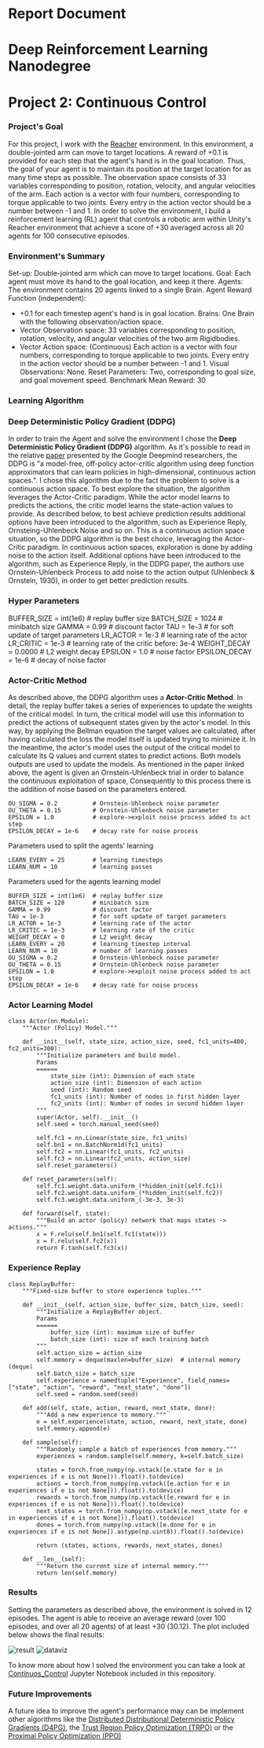 # Report Document
# Deep Reinforcement Learning Nanodegree
# Project 2: Continuous Control

### Project's Goal

For this project, I work with the [Reacher](https://github.com/Unity-Technologies/ml-agents/blob/master/docs/Learning-Environment-Examples.md#reacher) environment. In this environment, a double-jointed arm can move to target locations. A reward of +0.1 is provided for each step that the agent's hand is in the goal location. Thus, the goal of your agent is to maintain its position at the target location for as many time steps as possible. The observation space consists of 33 variables corresponding to position, rotation, velocity, and angular velocities of the arm. Each action is a vector with four numbers, corresponding to torque applicable to two joints. Every entry in the action vector should be a number between -1 and 1. In order to solve the environment, I build a reinforcement learning (RL) agent that controls a robotic arm within Unity's Reacher environment that achieve a score of +30 averaged across all 20 agents for 100 consecutive episodes.


### Environment's Summary

Set-up: Double-jointed arm which can move to target locations.
Goal: Each agent must move its hand to the goal location, and keep it there.
Agents: The environment contains 20 agents linked to a single Brain.
Agent Reward Function (independent):
* +0.1 for each timestep agent's hand is in goal location.
Brains: One Brain with the following observation/action space.
* Vector Observation space: 33 variables corresponding to position, rotation, velocity, and angular velocities of the two arm Rigidbodies.
* Vector Action space: (Continuous) Each action is a vector with four numbers, corresponding to torque applicable to two joints. Every entry in the action vector should be a number between -1 and 1.
Visual Observations: None.
Reset Parameters: Two, corresponding to goal size, and goal movement speed.
Benchmark Mean Reward: 30

### Learning Algorithm
### Deep Deterministic Policy Gradient (DDPG)

In order to train the Agent and solve the environment I chose the **Deep Deterministic Policy Gradient (DDPG)** algorithm. As it's possible to read in the relative [paper](https://arxiv.org/pdf/1509.02971.pdf) presented by the Google Deepmind researchers, the DDPG is "a model-free, off-policy actor-critic algorithm using deep function approximators that can learn policies in high-dimensional, continuous action spaces.". I chose this algorithm due to the fact the problem to solve is a continuous action space. To best explore the situation, the algorithm leverages the Actor-Critic paradigm. While the actor model learns to predicts the actions, the critic model learns the state-action values to provide. As described below, to best achieve prediction results additional options have been introduced to the algorithm, such as Experience Reply, Ornsteing-Uhlenbeck Noise and so on. This is a continuous action space situation, so the DDPG algorithm is the best choice, leveraging the Actor-Critic paradigm. In continuous action spaces, exploration is done by adding noise to the action itself. Additional options have been introduced to the algorithm, such as Experience Reply, in the DDPG paper, the authors use Ornstein-Uhlenbeck Process to add noise to the action output (Uhlenbeck & Ornstein, 1930), in order to get better prediction results.

### Hyper Parameters
BUFFER_SIZE = int(1e6) # replay buffer size
BATCH_SIZE = 1024 # minibatch size
GAMMA = 0.99 # discount factor
TAU = 1e-3 # for soft update of target parameters
LR_ACTOR = 1e-3 # learning rate of the actor
LR_CRITIC = 1e-3 # learning rate of the critic before: 3e-4
WEIGHT_DECAY = 0.0000 # L2 weight decay
EPSILON = 1.0 # noise factor
EPSILON_DECAY = 1e-6 # decay of noise factor

### Actor-Critic Method

As described above, the DDPG algorithm uses a **Actor-Critic Method**. In detail, the replay buffer takes a series of experiences to update the weights of the critical model. In turn, the critical model will use this information to predict the actions of subsequent states given by the actor's model. In this way, by applying the Bellman equation the target values ​​are calculated, after having calculated the loss the model itself is updated trying to minimize it. In the meantime, the actor's model uses the output of the critical model to calculate its Q values ​​and current states to predict actions. Both models outputs are used to update the models. As mentioned in the paper linked above, the agent is given an Ornstein-Uhlenbeck trial in order to balance the continuous exploitation of space, Consequently to this process there is the addition of noise based on the parameters entered.


```
OU_SIGMA = 0.2          # Ornstein-Uhlenbeck noise parameter
OU_THETA = 0.15         # Ornstein-Uhlenbeck noise parameter
EPSILON = 1.0           # explore->exploit noise process added to act step
EPSILON_DECAY = 1e-6    # decay rate for noise process
```


Parameters used to split the agents' learning

```
LEARN_EVERY = 25        # learning timesteps
LEARN_NUM = 10          # learning passes
```

Parameters used for the agents learning model

```
BUFFER_SIZE = int(1e6)  # replay buffer size
BATCH_SIZE = 128        # minibatch size
GAMMA = 0.99            # discount factor
TAU = 1e-3              # for soft update of target parameters
LR_ACTOR = 1e-3         # learning rate of the actor
LR_CRITIC = 1e-3        # learning rate of the critic
WEIGHT_DECAY = 0        # L2 weight decay
LEARN_EVERY = 20        # learning timestep interval
LEARN_NUM = 10          # number of learning passes
OU_SIGMA = 0.2          # Ornstein-Uhlenbeck noise parameter
OU_THETA = 0.15         # Ornstein-Uhlenbeck noise parameter
EPSILON = 1.0           # explore->exploit noise process added to act step
EPSILON_DECAY = 1e-6    # decay rate for noise process
```

### Actor Learning Model

```
class Actor(nn.Module):
    """Actor (Policy) Model."""

    def __init__(self, state_size, action_size, seed, fc1_units=400, fc2_units=300):
        """Initialize parameters and build model.
        Params
        ======
            state_size (int): Dimension of each state
            action_size (int): Dimension of each action
            seed (int): Random seed
            fc1_units (int): Number of nodes in first hidden layer
            fc2_units (int): Number of nodes in second hidden layer
        """
        super(Actor, self).__init__()
        self.seed = torch.manual_seed(seed)

        self.fc1 = nn.Linear(state_size, fc1_units)
        self.bn1 = nn.BatchNorm1d(fc1_units)
        self.fc2 = nn.Linear(fc1_units, fc2_units)
        self.fc3 = nn.Linear(fc2_units, action_size)
        self.reset_parameters()

    def reset_parameters(self):
        self.fc1.weight.data.uniform_(*hidden_init(self.fc1))
        self.fc2.weight.data.uniform_(*hidden_init(self.fc2))
        self.fc3.weight.data.uniform_(-3e-3, 3e-3)

    def forward(self, state):
        """Build an actor (policy) network that maps states -> actions."""
        x = F.relu(self.bn1(self.fc1(state)))
        x = F.relu(self.fc2(x))
        return F.tanh(self.fc3(x))
```


### Experience Replay

```
class ReplayBuffer:
    """Fixed-size buffer to store experience tuples."""

    def __init__(self, action_size, buffer_size, batch_size, seed):
        """Initialize a ReplayBuffer object.
        Params
        ======
            buffer_size (int): maximum size of buffer
            batch_size (int): size of each training batch
        """
        self.action_size = action_size
        self.memory = deque(maxlen=buffer_size)  # internal memory (deque)
        self.batch_size = batch_size
        self.experience = namedtuple("Experience", field_names=["state", "action", "reward", "next_state", "done"])
        self.seed = random.seed(seed)

    def add(self, state, action, reward, next_state, done):
        """Add a new experience to memory."""
        e = self.experience(state, action, reward, next_state, done)
        self.memory.append(e)

    def sample(self):
        """Randomly sample a batch of experiences from memory."""
        experiences = random.sample(self.memory, k=self.batch_size)

        states = torch.from_numpy(np.vstack([e.state for e in experiences if e is not None])).float().to(device)
        actions = torch.from_numpy(np.vstack([e.action for e in experiences if e is not None])).float().to(device)
        rewards = torch.from_numpy(np.vstack([e.reward for e in experiences if e is not None])).float().to(device)
        next_states = torch.from_numpy(np.vstack([e.next_state for e in experiences if e is not None])).float().to(device)
        dones = torch.from_numpy(np.vstack([e.done for e in experiences if e is not None]).astype(np.uint8)).float().to(device)

        return (states, actions, rewards, next_states, dones)

    def __len__(self):
        """Return the current size of internal memory."""
        return len(self.memory)
```

### Results

Setting the parameters as described above, the environment is solved in 12 episodes. The agent is able to receive an average reward (over 100 episodes, and over all 20 agents) of at least +30 (30.12). The plot included below shows the final results:

![result](result.png)
![dataviz](dataviz.png)

To know more about how I solved the environment you can take a look at [Continuos_Control](https://github.com/elisaromondia/p2_continuous-control/blob/master/Continuous_Control.ipynb) Jupyter Notebook included in this repository.

### Future Improvements

A future idea to improve the agent's performance may can be implement other algorithms like the [Distributed Distributional Deterministic Policy Gradients (D4PG)](https://arxiv.org/abs/1804.08617), the [Trust Region Policy Optimization (TRPO)](https://arxiv.org/abs/1502.05477) or the [Proximal Policy Optimization (PPO)](https://openai.com/blog/openai-baselines-ppo/)
